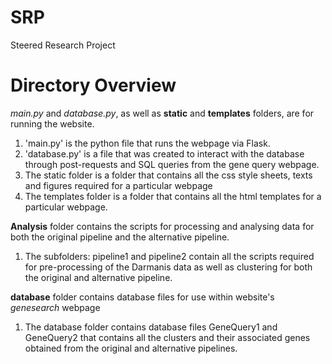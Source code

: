 # SRP
Steered Research Project

# Directory Overview
*main.py* and *database.py*, as well as **static** and **templates** folders, are for running the website.
1. 'main.py' is the python file that runs the webpage via Flask. 
2. 'database.py' is a file that was created to interact with the database through post-requests and SQL queries from the gene query webpage. 
3. The static folder is a folder that contains all the css style sheets, texts and figures required for a particular webpage 
4. The templates folder is a folder that contains all the html templates for a particular webpage. 


**Analysis** folder contains the scripts for processing and analysing data for both the original pipeline and the alternative pipeline.
1. The subfolders: pipeline1 and pipeline2 contain all the scripts required for pre-processing of the Darmanis data as well as clustering for both the original and alternative pipeline.

**database** folder contains database files for use within website's *genesearch* webpage
1. The database folder contains database files GeneQuery1 and GeneQuery2 that contains all the clusters and their associated genes obtained from the original and alternative pipelines. 

